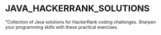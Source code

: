 # JAVA_HACKERRANK_SOLUTIONS
"Collection of Java solutions for HackerRank coding challenges. Sharpen your programming skills with these practical exercises.

